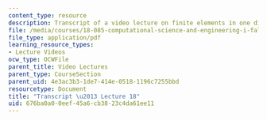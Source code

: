 ```yaml
---
content_type: resource
description: Transcript of a video lecture on finite elements in one dimension.
file: /media/courses/18-085-computational-science-and-engineering-i-fall-2008/676ba0a00eef45a6cb3823c4da61ee11_18-085F08-L18.pdf
file_type: application/pdf
learning_resource_types:
- Lecture Videos
ocw_type: OCWFile
parent_title: Video Lectures
parent_type: CourseSection
parent_uid: 4e3ac3b3-1de7-414e-0518-1196c7255bbd
resourcetype: Document
title: "Transcript \u2013 Lecture 18"
uid: 676ba0a0-0eef-45a6-cb38-23c4da61ee11
---
```

